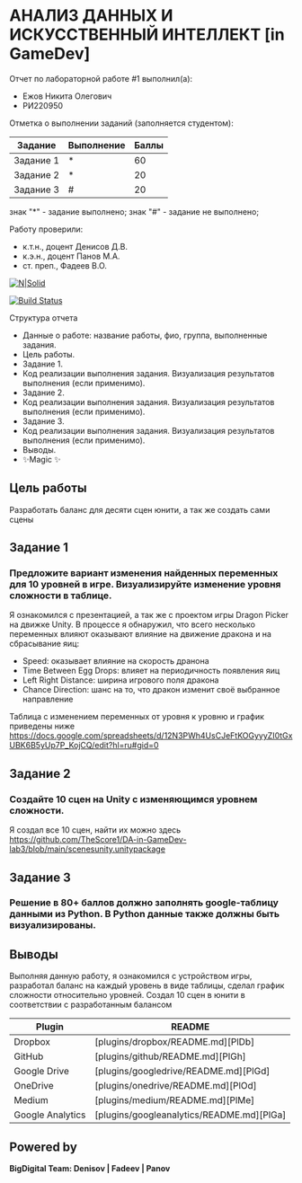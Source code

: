 # АНАЛИЗ ДАННЫХ И ИСКУССТВЕННЫЙ ИНТЕЛЛЕКТ [in GameDev]
Отчет по лабораторной работе #1 выполнил(а):
- Ежов Никита Олегович
- РИ220950
  
Отметка о выполнении заданий (заполняется студентом):

| Задание | Выполнение | Баллы |
| ------ | ------ | ------ |
| Задание 1 | * | 60 |
| Задание 2 | * | 20 |
| Задание 3 | # | 20 |

знак "*" - задание выполнено; знак "#" - задание не выполнено;

Работу проверили:
- к.т.н., доцент Денисов Д.В.
- к.э.н., доцент Панов М.А.
- ст. преп., Фадеев В.О.

[![N|Solid](https://cldup.com/dTxpPi9lDf.thumb.png)](https://nodesource.com/products/nsolid)

[![Build Status](https://travis-ci.org/joemccann/dillinger.svg?branch=master)](https://travis-ci.org/joemccann/dillinger)

Структура отчета

- Данные о работе: название работы, фио, группа, выполненные задания.
- Цель работы.
- Задание 1.
- Код реализации выполнения задания. Визуализация результатов выполнения (если применимо).
- Задание 2.
- Код реализации выполнения задания. Визуализация результатов выполнения (если применимо).
- Задание 3.
- Код реализации выполнения задания. Визуализация результатов выполнения (если применимо).
- Выводы.
- ✨Magic ✨

## Цель работы
Разработать баланс для десяти сцен юнити, а так же создать сами сцены

## Задание 1
### Предложите вариант изменения найденных переменных для 10 уровней в игре. Визуализируйте изменение уровня сложности в таблице.
Я ознакомился с презентацией, а так же с проектом игры Dragon Picker на движке Unity. В процессе я обнаружил, что всего несколько переменных влияют оказывают влияние на движение дракона и на сбрасывание яиц:
- Speed: оказывает влияние на скорость дранона
- Time Between Egg Drops: влияет на периодичность появления яиц
- Left Right Distance: ширина игрового поля дракона
- Chance Direction: шанс на то, что дракон изменит своё выбранное направление

Таблица с изменением переменных от уровня к уровню и график приведены ниже
https://docs.google.com/spreadsheets/d/12N3PWh4UsCJeFtKOGyyyZI0tGxUBK6B5yUp7P_KojCQ/edit?hl=ru#gid=0
## Задание 2
### Создайте 10 сцен на Unity с изменяющимся уровнем сложности.
Я создал все 10 сцен, найти их можно здесь
https://github.com/TheScore1/DA-in-GameDev-lab3/blob/main/scenesunity.unitypackage
## Задание 3
### Решение в 80+ баллов должно заполнять google-таблицу данными из Python. В Python данные также должны быть визуализированы.

## Выводы

Выполняя данную работу, я ознакомился с устройством игры, разработал баланс на каждый уровень в виде таблицы, сделал график сложности относительно уровней. Создал 10 сцен в юнити
 в соответствии с разработанным балансом

| Plugin | README |
| ------ | ------ |
| Dropbox | [plugins/dropbox/README.md][PlDb] |
| GitHub | [plugins/github/README.md][PlGh] |
| Google Drive | [plugins/googledrive/README.md][PlGd] |
| OneDrive | [plugins/onedrive/README.md][PlOd] |
| Medium | [plugins/medium/README.md][PlMe] |
| Google Analytics | [plugins/googleanalytics/README.md][PlGa] |

## Powered by

**BigDigital Team: Denisov | Fadeev | Panov**
